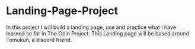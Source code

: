 # Landing-Page-Project
In this project I will build a landing page, use and practice what I have learned so far in The Odin Project.
This Landing page will be based around Tomukun, a discord friend.